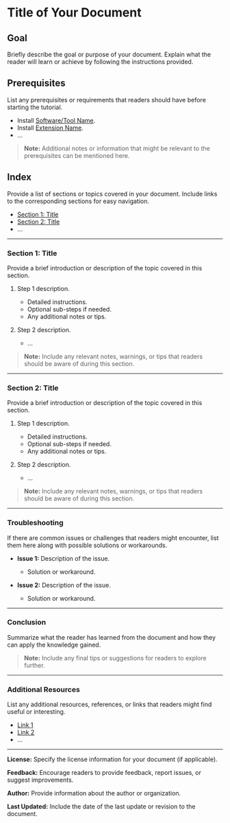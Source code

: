 # Title of Your Document

## Goal

Briefly describe the goal or purpose of your document. Explain what the reader will learn or achieve by following the instructions provided.

## Prerequisites

List any prerequisites or requirements that readers should have before starting the tutorial.

- Install [Software/Tool Name](link_to_installation_page).
- Install [Extension Name](link_to_extension_page).
- ...

> **Note:** Additional notes or information that might be relevant to the prerequisites can be mentioned here.

## Index

Provide a list of sections or topics covered in your document. Include links to the corresponding sections for easy navigation.

- [Section 1: Title](#section-1-title)
- [Section 2: Title](#section-2-title)
- ...

---

### Section 1: Title

Provide a brief introduction or description of the topic covered in this section.

1. Step 1 description.
    - Detailed instructions.
    - Optional sub-steps if needed.
    - Any additional notes or tips.

2. Step 2 description.
    - ...

> **Note:** Include any relevant notes, warnings, or tips that readers should be aware of during this section.

---

### Section 2: Title

Provide a brief introduction or description of the topic covered in this section.

1. Step 1 description.
    - Detailed instructions.
    - Optional sub-steps if needed.
    - Any additional notes or tips.

2. Step 2 description.
    - ...

> **Note:** Include any relevant notes, warnings, or tips that readers should be aware of during this section.

---

### Troubleshooting

If there are common issues or challenges that readers might encounter, list them here along with possible solutions or workarounds.

- **Issue 1:** Description of the issue.
    - Solution or workaround.

- **Issue 2:** Description of the issue.
    - Solution or workaround.

---

### Conclusion

Summarize what the reader has learned from the document and how they can apply the knowledge gained.

> **Note:** Include any final tips or suggestions for readers to explore further.

---

### Additional Resources

List any additional resources, references, or links that readers might find useful or interesting.

- [Link 1](URL)
- [Link 2](URL)
- ...

---

**License:** Specify the license information for your document (if applicable).

**Feedback:** Encourage readers to provide feedback, report issues, or suggest improvements.

**Author:** Provide information about the author or organization.

**Last Updated:** Include the date of the last update or revision to the document.
